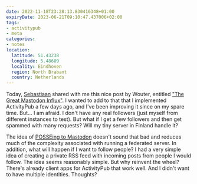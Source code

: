 ```yaml
---
date: 2022-11-18T23:28:13.830416348+01:00
expiryDate: 2023-06-21T09:10:47.437006+02:00
tags:
- activitypub
- meta
categories:
- notes
location:
  latitude: 51.43238
  longitude: 5.48609
  locality: Eindhoven
  region: North Brabant
  country: Netherlands
---
```


Today, [Sebastiaan](https://seblog.nl/) shared with me this nice post by Wouter, entitled ["The Great Mastodon Influx"](https://brainbaking.com/post/2022/11/the-great-mastodon-influx/). I wanted to add to that that I implemented ActivityPub a few days ago, and I've been improving it since on my spare time. But... I am afraid. I don't have any real followers (just myself from different instances to test). But what if I get a few followers and then get spammed with many requests? Will my tiny server in Finland handle it?

The idea of [POSSEing to Mastodon](/2022/11/09/15h43m59s11) doesn't sound that bad and reduces much of the complexity associated with running a federated server. In addition, what will happen if I want to follow people? I had a very simple idea of creating a private RSS feed with incoming posts from people I would follow. The idea seems reasonably simple. But why reinvent the wheel? There's already client apps for ActivityPub that work well. And I didn't want to have multiple identities. Thoughts?
